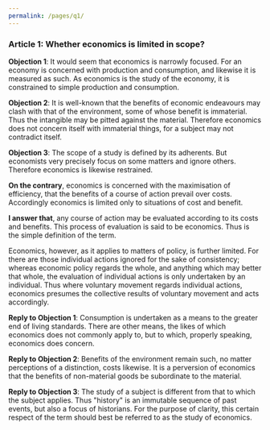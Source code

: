 ```yaml
---
permalink: /pages/q1/
---
```


### Article 1: Whether economics is limited in scope?

**Objection 1**: It would seem that economics is narrowly focused. For an economy is concerned with production and consumption, and likewise it is measured as such. As economics is the study of the economy, it is constrained to simple production and consumption.

**Objection 2**: It is well-known that the benefits of economic endeavours may clash with that of the environment, some of whose benefit is immaterial. Thus the intangible may be pitted against the material. Therefore economics does not concern itself with immaterial things, for a subject may not contradict itself.

**Objection 3**: The scope of a study is defined by its adherents. But economists very precisely focus on some matters and ignore others. Therefore economics is likewise restrained.

**On the contrary**, economics is concerned with the maximisation of efficiency, that the benefits of a course of action prevail over costs. Accordingly economics is limited only to situations of cost and benefit.

**I answer that**, any course of action may be evaluated according to its costs and benefits. This process of evaluation is said to be economics. Thus is the simple definition of the term.

Economics, however, as it applies to matters of policy, is further limited. For there are those individual actions ignored for the sake of consistency; whereas economic policy regards the whole, and anything which may better that whole, the evaluation of individual actions is only undertaken by an individual. Thus where voluntary movement regards individual actions, economics presumes the collective results of voluntary movement and acts accordingly.

**Reply to Objection 1**: Consumption is undertaken as a means to the greater end of living standards. There are other means, the likes of which economics does not commonly apply to, but to which, properly speaking, economics does concern.

**Reply to Objection 2**: Benefits of the environment remain such, no matter perceptions of a distinction, costs likewise. It is a perversion of economics that the benefits of non-material goods be subordinate to the material.

**Reply to Objection 3**: The study of a subject is different from that to which the subject applies. Thus "history" is an immutable sequence of past events, but also a focus of historians. For the purpose of clarity, this certain respect of the term should best be referred to as the study of economics.